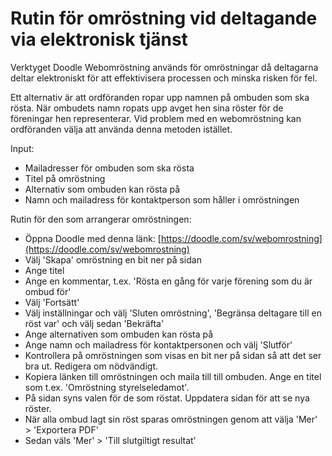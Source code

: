# Rutin för omröstning vid deltagande via elektronisk tjänst

Verktyget Doodle Webomröstning används för omröstningar då deltagarna deltar elektroniskt för att effektivisera processen 
och minska risken för fel. 

Ett alternativ är att ordföranden ropar upp namnen på ombuden som ska rösta. När ombudets namn ropats upp avget hen 
sina röster för de föreningar hen representerar. Vid problem med en webomröstning kan ordföranden välja att använda denna metoden istället.


Input:

* Mailadresser för ombuden som ska rösta
* Titel på omröstning
* Alternativ som ombuden kan rösta på
* Namn och mailadress för kontaktperson som håller i omröstningen


Rutin för den som arrangerar omröstningen:

* Öppna Doodle med denna länk: [https://doodle.com/sv/webomrostning](https://doodle.com/sv/webomrostning)
* Välj 'Skapa' omröstning en bit ner på sidan
* Ange titel
* Ange en kommentar, t.ex. 'Rösta en gång för varje förening som du är ombud för'
* Välj 'Fortsätt'
* Välj inställningar och välj 'Sluten omröstning', 'Begränsa deltagare till en röst var' och välj sedan 'Bekräfta'
* Ange alternativen som ombuden kan rösta på
* Ange namn och mailadress för kontaktpersonen och välj 'Slutför'
* Kontrollera på omröstningen som visas en bit ner på sidan så att det ser bra ut. Redigera om nödvändigt.
* Kopiera länken till omröstningen och maila till till ombuden. Ange en titel som t.ex. 'Omröstning styrelseledamot'.
* På sidan syns valen för de som röstat. Uppdatera sidan för att se nya röster.
* När alla ombud lagt sin röst sparas omröstningen genom att välja 'Mer' > 'Exportera PDF'
* Sedan väls 'Mer' > 'Till slutgiltigt resultat'




